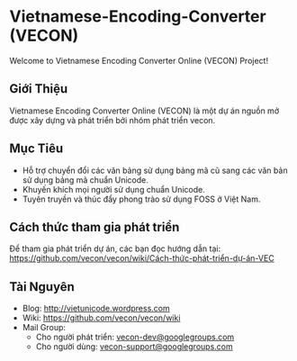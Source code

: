 # Vietnamese-Encoding-Converter (VECON)

Welcome to Vietnamese Encoding Converter Online (VECON) Project! 

## Giới Thiệu

Vietnamese Encoding Converter Online (VECON) là một dự án nguồn mở được xây dựng và phát triển bởi nhóm phát triển vecon.

## Mục Tiêu

* Hỗ trợ chuyển đổi các văn bảng sử dụng bảng mã cũ sang các văn bản sử dụng bảng mã chuẩn Unicode.
* Khuyến khích mọi người sử dụng chuẩn Unicode.
* Tuyên truyền và thúc đẩy phong trào sử dụng FOSS ở Việt Nam.

## Cách thức tham gia phát triển
Để tham gia phát triển dự án, các bạn đọc hướng dẫn tại: https://github.com/vecon/vecon/wiki/Cách-thức-phát-triển-dự-án-VEC

## Tài Nguyên

* Blog: http://vietunicode.wordpress.com
* Wiki: https://github.com/vecon/vecon/wiki
* Mail Group: 
  - Cho người phát triển: vecon-dev@googlegroups.com
  - Cho người dùng: vecon-support@googlegroups.com
